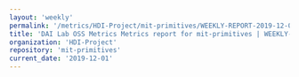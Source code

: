 ```yaml
---
layout: 'weekly'
permalink: '/metrics/HDI-Project/mit-primitives/WEEKLY-REPORT-2019-12-01'
title: 'DAI Lab OSS Metrics Metrics report for mit-primitives | WEEKLY-REPORT-2019-12-01'
organization: 'HDI-Project'
repository: 'mit-primitives'
current_date: '2019-12-01'
---
```


